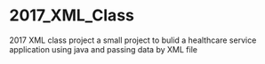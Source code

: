 # 2017_XML_Class
2017 XML class project
a small project to bulid a healthcare service application using java and passing data by XML file
